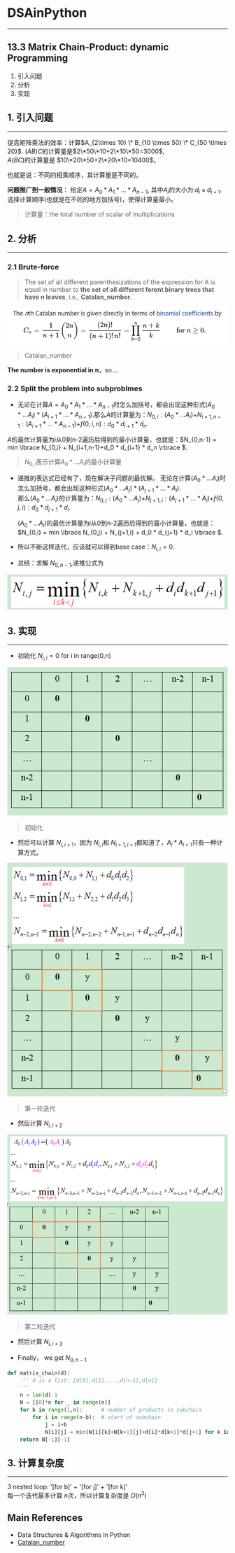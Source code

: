 # DSAinPython
---------------------------------------------
## 13.3 Matrix Chain-Product: dynamic Programming
1. 引入问题
2. 分析
3. 实现

## 1. 引入问题
---------------------------------------------
提高矩阵乘法的效率：计算$A_{2\times 10} \* B_{10 \times 50} \* C_{50 \times 20}$.  $(AB)C$的计算量是$2\*50\*10+2\*10\*50=3000$,  
$A(BC)$的计算量是 $10\*20\*50+2\*20\*10=10400$。
    
也就是说：不同的相乘顺序，其计算量是不同的。  

**问题推广到一般情况**：
给定$A=A_0 * A_1* ... * A_{n-1}$, 其中$A_i$的大小为:$d_i \times d_{i+1}$.选择计算顺序(也就是在不同的地方加括号)，使得计算量最小。

> 计算量：the total number of scalar of multiplications

## 2. 分析
----------------------------------------
### 2.1 Brute-force
> The set of all different parenthesizations of the expression for A is equal in number to **the set of all different ferent binary trees that have n leaves**, i.e., **Catalan_number**.

![](https://github.com/zhouqp631/DSAinPython/blob/master/catalan.png)

> Catalan_number

**The number is exponential in n**，so....
### 2.2 Split the problem into subproblmes
- 无论在计算$A=A_0 * A_1* ... * A_{n-1}$时怎么加括号，都会出现这种形式$(A_0 * ... A_i) * (A_{i+1} * ... * A_{n-1})$.那么$A$的计算量为：$N_{0,i}:(A_0 * ... A_i)$+$N_{i+1,n-1}:(A_{i+1} * ... * A_{n-1})$+$f(0,i,n):d_0 * d_{i+1} * d_n$.

$A$的最优计算量为i从0到n-2遍历后得到的最小计算量，也就是：$N_{0,n-1} = min \lbrace N_{0,i} + N_{i+1,n-1}+d_0 * d_{i+1} * d_n \rbrace $.

> $N_{0,i}$表示计算$A_0 * ... A_i$的最小计算量 

- 递推的表达式已经有了，现在解决子问题的最优解。
  无论在计算$(A_0 * ... A_i)$时怎么加括号，都会出现这种形式$(A_0 * ... A_j) * (A_{j+1} * ... * A_{i})$.  
  那么$(A_0 * ... A_i)$的计算量为：$N_{0,j}:(A_0 * ... A_j)$+$N_{j+1,i}:(A_{j+1} * ... * A_{i})$+$f(0,j,i):d_0 * d_{j+1} * d_i$.  
  
  $(A_0 * ... A_i)$的最优计算量为i从0到n-2遍历后得到的最小计算量，也就是：
  $N_{0,i} = min \lbrace N_{0,j} + N_{j+1,i} + d_0 * d_{j+1} * d_i \rbrace $.

- 所以不断这样迭代，应该就可以得到base case：$N_{i,i}=0$.

- 总结：求解 $N_{0,n-1}$,递推公式为

![](https://github.com/zhouqp631/DSAinPython/blob/master/ditui.png)
## 3. 实现
----------------------------------------
- 初始化 $N_{i,i}=0$ for i in range(0,n)

![](https://github.com/zhouqp631/DSAinPython/blob/master/dp1.png)
> 初始化

- 然后可以计算 $N_{i,i+1}$，因为 $N_{i,i}$和 $N_{i+1,i+1}$都知道了，$A_i * A_{i+1}$只有一种计算方式。

![](https://github.com/zhouqp631/DSAinPython/blob/master/dp2.png)
> 第一轮迭代

- 然后计算 $N_{i,i+2}$

![](https://github.com/zhouqp631/DSAinPython/blob/master/dp3.png)
> 第二轮迭代

- 然后计算 $N_{i,i+3}$

- Finally， we get $N_{0,n-1}$

```python
def matrix_chain(d):
    ''' d is a list: [d[0],d[1],...,d[n-1],d[n]]
    '''
    n = len(d)-1
    N = [[0]*n for _ in range(n)]
    for b in range(1,n):      # number of products in subchain
        for i in range(n-b):  # start of subchain
            j = i+b
            N[i][j] = min(N[i][k]+N[k+1][j]+d[i]*d[k+1]*d[j+1] for k in range(i,j))
    return N[-1][-1]

```
## 3. 计算复杂度
----------------------------------------
3 nested loop: '[for b]' + '[for j]' + '[for k]'  
每一个迭代最多计算 $n$次，所以计算复杂度是 $O(n^3)$

## Main References
- Data Structures & Algorithms in Python
- [Catalan_number](https://en.wikipedia.org/wiki/Catalan_number)